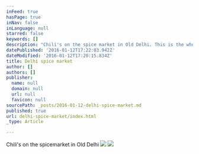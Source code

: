 ```yaml
---
inFeed: true
hasPage: true
inNav: false
inLanguage: null
starred: false
keywords: []
description: "Chili's on the spice market in Old Delhi. This is the wholesale market, where large quantities can be bought"
datePublished: '2016-01-12T17:22:03.942Z'
dateModified: '2016-01-12T17:20:15.834Z'
title: Delhi spice market
author: []
authors: []
publisher:
  name: null
  domain: null
  url: null
  favicon: null
sourcePath: _posts/2016-01-12-delhi-spice-market.md
published: true
url: delhi-spice-market/index.html
_type: Article

---
```

Chili's on the spicemarket in Old Delhi
![](https://the-grid-user-content.s3-us-west-2.amazonaws.com/eeecabce-55cb-4831-beec-ca40ff72f38e.JPG)
![](https://the-grid-user-content.s3-us-west-2.amazonaws.com/76c5cf61-8b90-48e8-bb64-00a55d09f2cf.JPG)